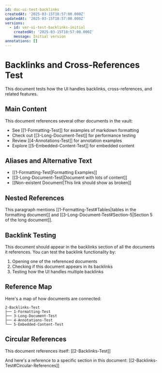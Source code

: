 ```yaml
---
id: doc-ui-test-backlinks
createdAt: '2025-03-15T18:57:00.000Z'
updatedAt: '2025-03-15T18:57:00.000Z'
versions:
  - id: ver-ui-test-backlinks-initial
    createdAt: '2025-03-15T18:57:00.000Z'
    message: Initial version
annotations: []
---
```


# Backlinks and Cross-References Test

This document tests how the UI handles backlinks, cross-references, and related features.

## Main Content

This document references several other documents in the vault:

- See [[1-Formatting-Test]] for examples of markdown formatting
- Check out [[3-Long-Document-Test]] for performance testing
- Review [[4-Annotations-Test]] for annotation examples
- Explore [[5-Embedded-Content-Test]] for embedded content

## Aliases and Alternative Text

- [[1-Formatting-Test|Formatting Examples]]
- [[3-Long-Document-Test|Document with lots of content]]
- [[Non-existent Document|This link should show as broken]]

## Nested References

This paragraph mentions [[1-Formatting-Test#Tables|tables in the formatting document]] and [[3-Long-Document-Test#Section-5|Section 5 of the long document]].

## Backlink Testing

This document should appear in the backlinks section of all the documents it references. You can test the backlink functionality by:

1. Opening one of the referenced documents
2. Checking if this document appears in its backlinks
3. Testing how the UI handles multiple backlinks

## Reference Map

Here's a map of how documents are connected:

```
2-Backlinks-Test
├── 1-Formatting-Test
├── 3-Long-Document-Test
├── 4-Annotations-Test
└── 5-Embedded-Content-Test
```

## Circular References

This document references itself: [[2-Backlinks-Test]]

And here's a reference to a specific section in this document: [[2-Backlinks-Test#Circular-References]]
